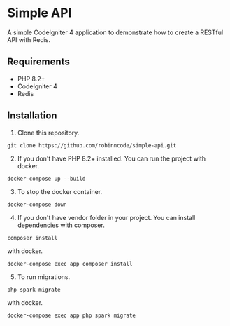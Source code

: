 # Simple API

A simple CodeIgniter 4 application to demonstrate how to create a RESTful API with Redis.

## Requirements

- PHP 8.2+
- CodeIgniter 4
- Redis

## Installation

1. Clone this repository.
```
git clone https://github.com/robinncode/simple-api.git
```

2. If you don't have PHP 8.2+ installed. You can run the project with docker.

```
docker-compose up --build
```
3. To stop the docker container.
```
docker-compose down
```

4. If you don't have vendor folder in your project. You can install dependencies with composer.

```
composer install
```
with docker.
```
docker-compose exec app composer install
```

5. To run migrations.
```
php spark migrate
```
with docker.
```
docker-compose exec app php spark migrate
```
